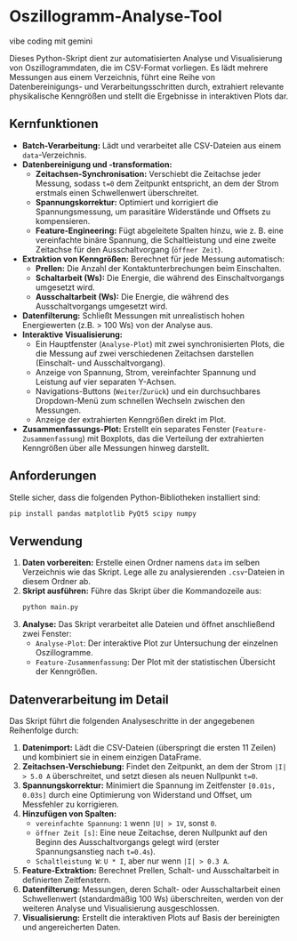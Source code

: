 # Oszillogramm-Analyse-Tool

vibe coding mit gemini

Dieses Python-Skript dient zur automatisierten Analyse und Visualisierung von Oszillogrammdaten, die im CSV-Format vorliegen. Es lädt mehrere Messungen aus einem Verzeichnis, führt eine Reihe von Datenbereinigungs- und Verarbeitungsschritten durch, extrahiert relevante physikalische Kenngrößen und stellt die Ergebnisse in interaktiven Plots dar.

## Kernfunktionen

-   **Batch-Verarbeitung:** Lädt und verarbeitet alle CSV-Dateien aus einem `data`-Verzeichnis.
-   **Datenbereinigung und -transformation:**
    -   **Zeitachsen-Synchronisation:** Verschiebt die Zeitachse jeder Messung, sodass `t=0` dem Zeitpunkt entspricht, an dem der Strom erstmals einen Schwellenwert überschreitet.
    -   **Spannungskorrektur:** Optimiert und korrigiert die Spannungsmessung, um parasitäre Widerstände und Offsets zu kompensieren.
    -   **Feature-Engineering:** Fügt abgeleitete Spalten hinzu, wie z. B. eine vereinfachte binäre Spannung, die Schaltleistung und eine zweite Zeitachse für den Ausschaltvorgang (`öffner Zeit`).
-   **Extraktion von Kenngrößen:** Berechnet für jede Messung automatisch:
    -   **Prellen:** Die Anzahl der Kontaktunterbrechungen beim Einschalten.
    -   **Schaltarbeit (Ws):** Die Energie, die während des Einschaltvorgangs umgesetzt wird.
    -   **Ausschaltarbeit (Ws):** Die Energie, die während des Ausschaltvorgangs umgesetzt wird.
-   **Datenfilterung:** Schließt Messungen mit unrealistisch hohen Energiewerten (z.B. > 100 Ws) von der Analyse aus.
-   **Interaktive Visualisierung:**
    -   Ein Hauptfenster (`Analyse-Plot`) mit zwei synchronisierten Plots, die die Messung auf zwei verschiedenen Zeitachsen darstellen (Einschalt- und Ausschaltvorgang).
    -   Anzeige von Spannung, Strom, vereinfachter Spannung und Leistung auf vier separaten Y-Achsen.
    -   Navigations-Buttons (`Weiter`/`Zurück`) und ein durchsuchbares Dropdown-Menü zum schnellen Wechseln zwischen den Messungen.
    -   Anzeige der extrahierten Kenngrößen direkt im Plot.
-   **Zusammenfassungs-Plot:** Erstellt ein separates Fenster (`Feature-Zusammenfassung`) mit Boxplots, das die Verteilung der extrahierten Kenngrößen über alle Messungen hinweg darstellt.

## Anforderungen

Stelle sicher, dass die folgenden Python-Bibliotheken installiert sind:

```bash
pip install pandas matplotlib PyQt5 scipy numpy
```

## Verwendung

1.  **Daten vorbereiten:** Erstelle einen Ordner namens `data` im selben Verzeichnis wie das Skript. Lege alle zu analysierenden `.csv`-Dateien in diesem Ordner ab.
2.  **Skript ausführen:** Führe das Skript über die Kommandozeile aus:
    ```bash
    python main.py
    ```
3.  **Analyse:** Das Skript verarbeitet alle Dateien und öffnet anschließend zwei Fenster:
    -   `Analyse-Plot`: Der interaktive Plot zur Untersuchung der einzelnen Oszillogramme.
    -   `Feature-Zusammenfassung`: Der Plot mit der statistischen Übersicht der Kenngrößen.

## Datenverarbeitung im Detail

Das Skript führt die folgenden Analyseschritte in der angegebenen Reihenfolge durch:

1.  **Datenimport:** Lädt die CSV-Dateien (überspringt die ersten 11 Zeilen) und kombiniert sie in einem einzigen DataFrame.
2.  **Zeitachsen-Verschiebung:** Findet den Zeitpunkt, an dem der Strom `|I| > 5.0 A` überschreitet, und setzt diesen als neuen Nullpunkt `t=0`.
3.  **Spannungskorrektur:** Minimiert die Spannung im Zeitfenster `[0.01s, 0.03s]` durch eine Optimierung von Widerstand und Offset, um Messfehler zu korrigieren.
4.  **Hinzufügen von Spalten:**
    -   `vereinfachte Spannung`: `1` wenn `|U| > 1V`, sonst `0`.
    -   `öffner Zeit [s]`: Eine neue Zeitachse, deren Nullpunkt auf den Beginn des Ausschaltvorgangs gelegt wird (erster Spannungsanstieg nach `t=0.4s`).
    -   `Schaltleistung W`: `U * I`, aber nur wenn `|I| > 0.3 A`.
5.  **Feature-Extraktion:** Berechnet Prellen, Schalt- und Ausschaltarbeit in definierten Zeitfenstern.
6.  **Datenfilterung:** Messungen, deren Schalt- oder Ausschaltarbeit einen Schwellenwert (standardmäßig 100 Ws) überschreiten, werden von der weiteren Analyse und Visualisierung ausgeschlossen.
7.  **Visualisierung:** Erstellt die interaktiven Plots auf Basis der bereinigten und angereicherten Daten.